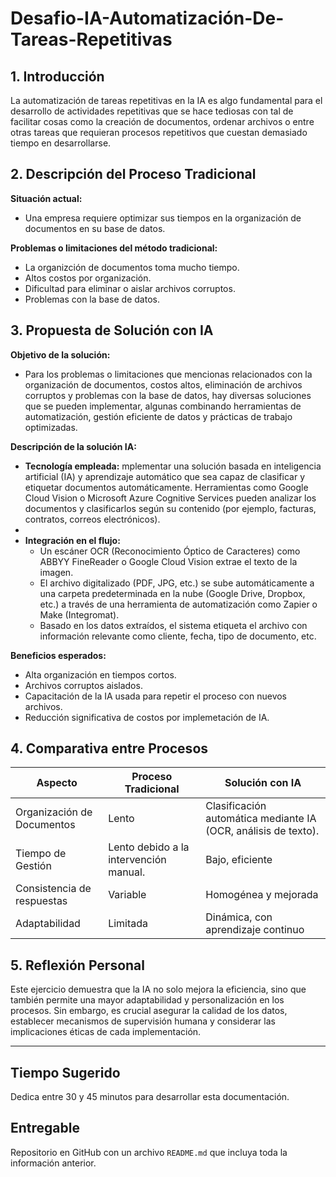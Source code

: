# Desafio-IA-Automatización-De-Tareas-Repetitivas

## 1. Introducción
La automatización de tareas repetitivas en la IA es algo fundamental para el desarrollo de actividades repetitivas que se hace tediosas con tal de facilitar cosas como la creación de documentos, ordenar archivos o entre otras tareas que requieran procesos repetitivos que cuestan demasiado tiempo en desarrollarse.

## 2. Descripción del Proceso Tradicional
**Situación actual:**
-   Una empresa requiere optimizar sus tiempos en la organización de documentos en su base de datos.

**Problemas o limitaciones del método tradicional:**  
- La organizción de documentos toma mucho tiempo.
- Altos costos por organización.
- Dificultad para eliminar o aislar archivos corruptos. 
- Problemas con la base de datos.

## 3. Propuesta de Solución con IA
**Objetivo de la solución:**  
- Para los problemas o limitaciones que mencionas relacionados con la organización de documentos, costos altos, eliminación de archivos corruptos y problemas con la base de datos, hay diversas soluciones que se pueden implementar, algunas combinando herramientas de automatización, gestión eficiente de datos y prácticas de trabajo optimizadas.
  
**Descripción de la solución IA:**  

- **Tecnología empleada:** mplementar una solución basada en inteligencia artificial (IA) y aprendizaje automático que sea capaz de clasificar y etiquetar documentos automáticamente. Herramientas como Google Cloud Vision o Microsoft Azure Cognitive Services pueden analizar los documentos y clasificarlos según su contenido (por ejemplo, facturas, contratos, correos electrónicos).
- 
- **Integración en el flujo:**
  - Un escáner OCR (Reconocimiento Óptico de Caracteres) como ABBYY FineReader o Google Cloud Vision extrae el texto de la imagen.
  - El archivo digitalizado (PDF, JPG, etc.) se sube automáticamente a una carpeta predeterminada en la nube (Google Drive, Dropbox, etc.) a través de una herramienta de automatización como Zapier o Make (Integromat).
  - Basado en los datos extraídos, el sistema etiqueta el archivo con información relevante como cliente, fecha, tipo de documento, etc.

**Beneficios esperados:**  
- Alta organización en tiempos cortos.
- Archivos corruptos aislados.
- Capacitación de la IA usada para repetir el proceso con nuevos archivos.  
- Reducción significativa de costos por implemetación de IA.

## 4. Comparativa entre Procesos

| Aspecto                    | Proceso Tradicional              | Solución con IA                         |
|----------------------------|----------------------------------|-----------------------------------------|
| Organización de Documentos   | Lento                            | Clasificación automática mediante IA (OCR, análisis de texto).                       |
| Tiempo de Gestión           |  Lento debido a la intervención manual.| Bajo, eficiente                         |
| Consistencia de respuestas | Variable                         | Homogénea y mejorada                   |
| Adaptabilidad              | Limitada                         | Dinámica, con aprendizaje continuo     |

## 5. Reflexión Personal

Este ejercicio demuestra que la IA no solo mejora la eficiencia, sino que también permite una mayor adaptabilidad y personalización en los procesos. Sin embargo, es crucial asegurar la calidad de los datos, establecer mecanismos de supervisión humana y considerar las implicaciones éticas de cada implementación.

---

## Tiempo Sugerido

Dedica entre 30 y 45 minutos para desarrollar esta documentación.

## Entregable

Repositorio en GitHub con un archivo `README.md` que incluya toda la información anterior.
